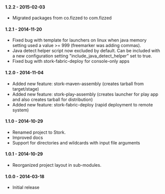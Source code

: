 
#### 1.2.2 - 2015-02-03
 - Migrated packages from co.fizzed to com.fizzed

#### 1.2.1 - 2014-11-20
 - Fixed bug with template for launchers on linux when java memory setting used
   a value >= 999 (freemarker was adding commas).
 - Java detect helper script now excluded by default. Can be included with a new
   configuration setting "include_java_detect_helper" set to true.
 - Fixed bug with stork-fabric-deploy for console-only apps

#### 1.2.0 - 2014-11-04
 - Added new feature: stork-maven-assembly (creates tarball from target/stage)
 - Added new feature: stork-play-assembly (creates launcher for play app and
     also creates tarball for distribution)
 - Added new feature: stork-fabric-deploy (rapid deployment to remote system)

#### 1.1.0 - 2014-10-29
 - Renamed project to Stork.
 - Improved docs
 - Support for directories and wildcards with input file arguments

#### 1.0.1 - 2014-10-29
 - Reorganized project layout in sub-modules.

#### 1.0.0 - 2014-03-18
 - Initial release
